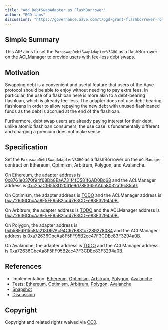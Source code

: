```yaml
---
title: "Add DebtSwapAdapter as FlashBorrower"
author: "BGD labs"
discussions: "https://governance.aave.com/t/bgd-grant-flashborrower-role-to-debtswapadapter-s/14595"
---
```


## Simple Summary
This AIP aims to set the `ParaswapDebtSwapAdapterV3GHO` as a flashBorrower on the ACLManager to provide users with
fee-less debt swaps.

## Motivation
Swapping debt is a convenient and useful feature that users of the Aave protocol should be able to enjoy without needing to pay extra fees. In particular, the use of a flashloan here is more akin to a debt-bearing flashloan, which is already fee-less. The adapter does not use debt-bearing flashloans in order to allow repaying the new debt with unused flashloaned funds as the debt is accrued at the end of the flashloan.

Furthermore, debt swap users are already paying interest for their debt, unlike atomic flashloan consumers, the use case is fundamentally different and charging a premium does not make sense.

## Specification

Set the `ParaswapDebtSwapAdapterV3GHO` as a flashBorrower on the `ACLManager` contract on Ethereum, Optimism, Arbitrum, Polygon, and Avalanche.

On Ethereum, the adapter address is [0x8761e0370f94f68Db8EaA731f4fC581f6AD0Bd68](https://etherscan.io/address/0x8761e0370f94f68Db8EaA731f4fC581f6AD0Bd68) and the ACLManager address is [0xc2aaCf6553D20d1e9d78E365AAba8032af9c85b0.](https://etherscan.io/address/0xc2aaCf6553D20d1e9d78E365AAba8032af9c85b0)

On Optimism, the adapter address is [TODO]() and the ACLManager address is [0xa72636CbcAa8F5FF95B2cc47F3CDEe83F3294a0B.](https://optimistic.etherscan.io/address/0xa72636CbcAa8F5FF95B2cc47F3CDEe83F3294a0B)

On Arbitrum, the adapter address is [TODO]() and the ACLManager address is [0xa72636CbcAa8F5FF95B2cc47F3CDEe83F3294a0B.](https://arbiscan.io/address/0xa72636CbcAa8F5FF95B2cc47F3CDEe83F3294a0B)

On Polygon, the adapter address is [0xb58Fd91558fa213D97Ac94C97F831c7289278084](https://polygonscan.com/address/0xb58Fd91558fa213D97Ac94C97F831c7289278084) and the ACLManager address is [0xa72636CbcAa8F5FF95B2cc47F3CDEe83F3294a0B.](https://polygonscan.com/address/0xa72636CbcAa8F5FF95B2cc47F3CDEe83F3294a0B)

On Avalanche, the adapter address is [TODO]() and the ACLManager address is [0xa72636CbcAa8F5FF95B2cc47F3CDEe83F3294a0B.](https://snowtrace.io/address/0xa72636CbcAa8F5FF95B2cc47F3CDEe83F3294a0B)

## References

- Implementation: [Ethereum](https://github.com/bgd-labs/aave-proposals/blob/main/src/20230809_AaveV3_Multi_AddDebtSwapAdapterAsFlashBorrower/AaveV3_Ethereum_AddDebtSwapAdapterAsFlashBorrower_20230809.sol), [Optimism](https://github.com/bgd-labs/aave-proposals/blob/main/src/20230809_AaveV3_Multi_AddDebtSwapAdapterAsFlashBorrower/AaveV3_Optimism_AddDebtSwapAdapterAsFlashBorrower_20230809.sol), [Arbitrum](https://github.com/bgd-labs/aave-proposals/blob/main/src/20230809_AaveV3_Multi_AddDebtSwapAdapterAsFlashBorrower/AaveV3_Arbitrum_AddDebtSwapAdapterAsFlashBorrower_20230809.sol), [Polygon](https://github.com/bgd-labs/aave-proposals/blob/main/src/20230809_AaveV3_Multi_AddDebtSwapAdapterAsFlashBorrower/AaveV3_Polygon_AddDebtSwapAdapterAsFlashBorrower_20230809.sol), [Avalanche](https://github.com/bgd-labs/aave-proposals/blob/main/src/20230809_AaveV3_Multi_AddDebtSwapAdapterAsFlashBorrower/AaveV3_Avalanche_AddDebtSwapAdapterAsFlashBorrower_20230809.sol)
- Tests: [Ethereum](https://github.com/bgd-labs/aave-proposals/blob/main/src/20230809_AaveV3_Multi_AddDebtSwapAdapterAsFlashBorrower/AaveV3_Ethereum_AddDebtSwapAdapterAsFlashBorrower_20230809.t.sol), [Optimism](https://github.com/bgd-labs/aave-proposals/blob/main/src/20230809_AaveV3_Multi_AddDebtSwapAdapterAsFlashBorrower/AaveV3_Optimism_AddDebtSwapAdapterAsFlashBorrower_20230809.t.sol), [Arbitrum](https://github.com/bgd-labs/aave-proposals/blob/main/src/20230809_AaveV3_Multi_AddDebtSwapAdapterAsFlashBorrower/AaveV3_Arbitrum_AddDebtSwapAdapterAsFlashBorrower_20230809.t.sol), [Polygon](https://github.com/bgd-labs/aave-proposals/blob/main/src/20230809_AaveV3_Multi_AddDebtSwapAdapterAsFlashBorrower/AaveV3_Polygon_AddDebtSwapAdapterAsFlashBorrower_20230809.t.sol), [Avalanche](https://github.com/bgd-labs/aave-proposals/blob/main/src/20230809_AaveV3_Multi_AddDebtSwapAdapterAsFlashBorrower/AaveV3_Avalanche_AddDebtSwapAdapterAsFlashBorrower_20230809.t.sol)
- [Snapshot](TODO)
- [Discussion](TODO)

## Copyright

Copyright and related rights waived via [CC0](https://creativecommons.org/publicdomain/zero/1.0/).
